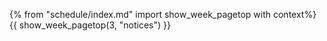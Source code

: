 {% from "schedule/index.md" import show_week_pagetop with context%}
{{ show_week_pagetop(3, "notices") }}

<include src="dukeFragment.md" boilerplate var-displacement="../.." var-header="**`Level-1`: Greet, Echo, Exit**" var-fragment="text.md#level1" />
<include src="dukeFragment.md" boilerplate var-displacement="../.." var-header="**`Level-2`: Add, List**" var-fragment="text.md#level2" />


